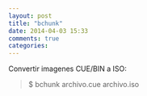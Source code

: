 ```yaml
---
layout: post
title: "bchunk"
date: 2014-04-03 15:33
comments: true
categories: 
---
```

Convertir imagenes CUE/BIN a ISO: 

>$ bchunk archivo.cue archivo.iso

